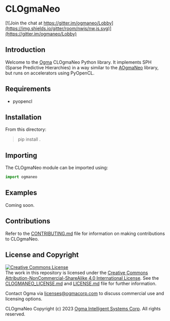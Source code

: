 <!---
  CLOgmaNeo
  Copyright(c) 2023 Ogma Intelligent Systems Corp. All rights reserved.

  This copy of OgmaNeo is licensed to you under the terms described
  in the CLOGMANEO_LICENSE.md file included in this distribution.
--->

# CLOgmaNeo

[![Join the chat at https://gitter.im/ogmaneo/Lobby](https://img.shields.io/gitter/room/nwjs/nw.js.svg)](https://gitter.im/ogmaneo/Lobby)

## Introduction 

Welcome to the [Ogma](https://ogmacorp.com) CLOgmaNeo Python library. It implements SPH (Sparse Predictive Hierarchies) in a way similar to the [AOgmaNeo](https://github.com/ogmacorp/AOgmaNeo) library, but runs on accelerators using PyOpenCL.

## Requirements

- pyopencl

## Installation

From this directory:

> pip install .

## Importing

The CLOgmaNeo module can be imported using:

```python
import ogmaneo
```

## Examples

Coming soon.

## Contributions

Refer to the [CONTRIBUTING.md](./CONTRIBUTING.md) file for information on making contributions to CLOgmaNeo.

## License and Copyright

<a rel="license" href="http://creativecommons.org/licenses/by-nc-sa/4.0/"><img alt="Creative Commons License" style="border-width:0" src="https://i.creativecommons.org/l/by-nc-sa/4.0/88x31.png" /></a><br />The work in this repository is licensed under the <a rel="license" href="http://creativecommons.org/licenses/by-nc-sa/4.0/">Creative Commons Attribution-NonCommercial-ShareAlike 4.0 International License</a>. See the  [CLOGMANEO_LICENSE.md](./CLOGMANEO_LICENSE.md) and [LICENSE.md](./LICENSE.md) file for further information.

Contact Ogma via licenses@ogmacorp.com to discuss commercial use and licensing options.

CLOgmaNeo Copyright (c) 2023 [Ogma Intelligent Systems Corp](https://ogmacorp.com). All rights reserved.
